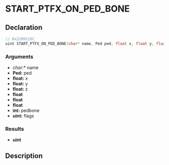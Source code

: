 # START_PTFX_ON_PED_BONE

## Declaration
```cpp
// 0x2209116C
uint START_PTFX_ON_PED_BONE(char* name, Ped ped, float x, float y, float z, float, float, float, int pedbone, uint flags);
```

### Arguments
- **char*:** name
- **Ped:** ped
- **float:** x
- **float:** y
- **float:** z
- **float**
- **float**
- **float**
- **int:** pedbone
- **uint:** flags

### Results
- **uint**

## Description
